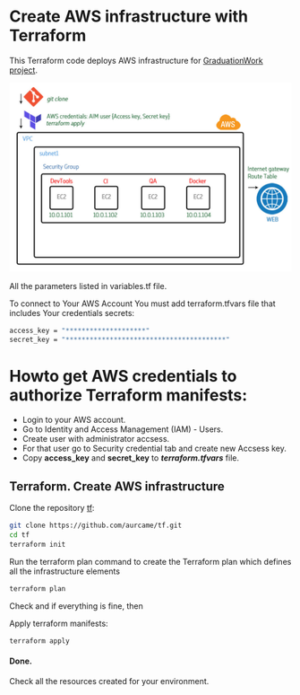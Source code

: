 # Create AWS infrastructure with Terraform

This Terraform code deploys AWS infrastructure for <a href="https://github.com/aurcame/GW-cicd.git">GraduationWork project</a>.

<img alt="AWS Terraform principal Scheme" src="AWS-scheme.jpg">

All the parameters listed in variables.tf file.

To connect to Your AWS Account You must add terraform.tfvars file that includes Your credentials secrets:

```sh
access_key = "********************"
secret_key = "****************************************"
```

# Howto get AWS credentials to authorize Terraform manifests:

- Login to your AWS account.
- Go to Identity and Access Management (IAM) - Users.
- Create user with administrator accsess.
- For that user go to Security credential tab and create new Accsess key.
- Copy **access_key** and **secret_key** to ***terraform.tfvars*** file.

## Terraform. Create AWS infrastructure

Clone the repository [tf](https://github.com/aurcame/tf):

```sh
git clone https://github.com/aurcame/tf.git
cd tf
terraform init
```

Run the terraform plan command to create the Terraform plan which defines all the infrastructure elements

```sh
terraform plan
```
Check and if everything is fine, then

Apply terraform manifests:

```sh
terraform apply
```

#### Done.
Check all the resources created for your environment.
